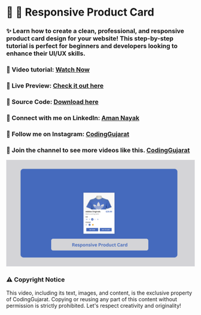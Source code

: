 # 🎥 🛒 Responsive Product Card
### ✨ Learn how to create a clean, professional, and responsive product card design for your website! This step-by-step tutorial is perfect for beginners and developers looking to enhance their UI/UX skills.

### 🎥 Video tutorial: [Watch Now](https://youtu.be/9Mum743_aSE)

### 🌟 Live Preview: [Check it out here](https://codinggujaratweb.github.io/Create-Responsive-Responsive-Product-Card/)
### 📂 Source Code: [Download here](https://github.com/codinggujaratweb/Create-Responsive-Responsive-Product-Card)

### 💼 Connect with me on LinkedIn:  [Aman Nayak](https://www.linkedin.com/in/amanayak/)
### 📸 Follow me on Instagram:  [CodingGujarat](https://instagram.com/codinggujarat/)

### 💙 Join the channel to see more videos like this. [CodingGujarat](https://www.youtube.com/@CodingGujarat)
![preview img](/preview.png)

### ⚠️ Copyright Notice
This video, including its text, images, and content, is the exclusive property of CodingGujarat. Copying or reusing any part of this content without permission is strictly prohibited. Let's respect creativity and originality!

